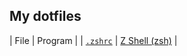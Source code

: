 ## My dotfiles

| File | Program |
| [`.zshrc`](./.zshrc) | [Z Shell (zsh)](https://www.zsh.org/) |
